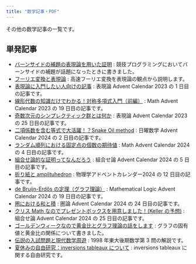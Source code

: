 ```yaml
---
title: "数学記事・PDF"
---
```


その他の数学記事の一覧です。

## 単発記事

- [バーンサイドの補題の表現論を用いた証明](./burnside/) : 競技プログラミングにおいてバーンサイドの補題が話題になったときに書きました。
- [フーリエ変換と表現論](./fourier/) : 高速フーリエ変換を表現論の観点から説明します。
- [表現論に入門したい人向けの記事](./introduction-to-representation/) : 表現論 Advent Calendar 2023 の 1 日目の記事です。
- [線形代数の知識だけでわかる！対称多項式入門（前編）](./symmetric-polynomial-1/) : Math Advent Calendar 2023 の 19 日目の記事です。
- [奇数次元のシンプレクティック群とは何か](./odd-symplectic/) : 表現論 Advent Calendar 2023 の 25 日目の記事です。
- [二項係数を含む等式で大活躍！？Snake Oil method](./snake-oil/) : 日曜数学 Advent Calendar 2024 の 2 日目の記事です。
- [ランダム順列における固定点の個数の期待値](./random-permutation-fixed-point/) : Math Advent Calendar 2024 の 4 日目の記事です。
- [組合せ論的な証明ってなんだろう](./what-is-combinatorics/) : 組合せ論 Advent Calendar 2024 の 5 日目の記事です。
- [折り紙と amplituhedron](./origami-and-amplituhedra/) : 物理学アドベントカレンダー2024 の 12 日目の記事です。
- [de Bruijn-Erdős の定理（グラフ理論）](./dbe/) : Mathematical Logic Advent Calendar 2024 の 19 日目の記事です。
- [圏における和と積](./category/) : 圏論 Advent Calendar 2024 の 24 日目の記事です。
- [クリス Math なのでプレゼントボックスを用意しました！(Keller の予想)](./keller/) : 組合せ論 Advent Calendar 2024 の 25 日目の記事です。
- [ゴールデンウィークなので黄金比とグラフ理論の話をします](./golden-graph/) : グラフの固有値と黄金比の関係について書きました。
- [伝説の入試問題と現代数学周遊](./1998/) : 1998 年東大後期数学第 3 問の解説です。
- [夏休みの自由研究：inversions tableaux について](./inversions-tableaux/) : inversions tableaux に関する自由研究です。
